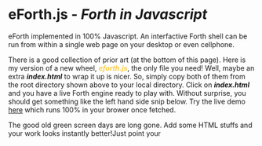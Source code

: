 # eForth.js - <em>Forth in Javascript</em>

eForth implemented in 100% Javascript. An interfactive Forth shell can be run from within a single web page on your desktop or even cellphone.

There is a good collection of prior art (at the bottom of this page). Here is my version of a new wheel, <em style='color:#fc4'>**eforth.js**</em>, the only file you need! Well, maybe an extra <em>**index.html**</em> to wrap it up is nicer. So, simply copy both of them from the root directory shown above to your local directory. Click on <em>**index.html**</em> and you have a live Forth engine ready to play with. Without surprise, you should get something like the left hand side snip below. Try the live demo [here](https://chochain.github.io/eForth.js/index.html) which runs 100% in your brower once fetched.

The good old green screen days are long gone. Add some HTML stuffs and your work looks instantly better!Just point your <script> tag to <em style='color:#fc4'>**eforth.js**</em> and you can create whatever presentation you fancy...  Check **src/eforth8.html**, my work in progress but is quite usable as a template. 
 <pre><img
   width='32%' src='https://chochain.github.io/eForth.js/docs/eforth8_snip_0.png'>.....<img
   width='48%' src='https://chochain.github.io/eForth.js/docs/eforth8_snip_1.png'></pre>

## Installation - <font size=-0.2>Simple as 1-2-3</font>.
1. From root directory shown above, download or cut-n-paste <em style='color:#fc4'>**eforth.js**</em> and <em style='color:#fc4'>**index.html**</em> to any of your local directory,
2. Find the <em style='color:#fc4'>**index.html**</em> we've just saved in your FileExplorer (Windows), iFile (Mac OS), or Files (Linux),
3. Open it with your favorite browser. It should bring on the eForth page like the left-hand snip shown above.

<b>It's that easy. Have fun!</b>

## Fancier UI - with CodeMirror, tooltips, ...
As shown in the right-hand side picture above
1. Clone this repository to your local directory,
2. In your FileExplore, find <em style='color:#fc4'>**src/eforth8.html**</em> below the root directory,
3. Click it, and there you have it. A nicer UI, and optionally, you can open browser's Web Developer Tools on the side to monitor console output. The editor shows up once you click the 'pencil icon' in the function bar atop. You can try this live demo [src/eforth8.html](https://chochain.github.io/eForth.js/src/eforth8.html)

  |icon|description|
  |---|---|
  |home|clear text|
  |file+|create new file in your local directory|
  |file|open a file|
  |file<-|save your updated file to your local directory|
  |boot|forget all words defined and clear text|
  |down arrow|execute selected/high-lighted section of Forth code|
  |run|execute entire file shown|

Note if you kick-off the **eforth8.html** page from a webserver (as described below), the embedded Forth in the page also can be executed.

## Javascript Modules
Should you plan to incorporate <em style='color:#fc4'>**eforth.js**</em> in a larger project, or maybe you care for modulization in fashion of the ES6's new feature i.e. ease of source code maintenance
* check the /modules directory for individual functional areas.
* <em>eforth_w_module.html</em> in the root is provided as an example to import modules
* note that, without a bundler (i.g. Webpack, Browsify, ...) to tie modules together, one will need a web server to push all the modules to your web-browser
* Python3 has a simple built-in http server that you can use. i.e.

From root directory starting your web server

    python3 -m http.server

On you browser, enter

    http://localhost:8000/eforth_w_module.html

## Performance
Javascript brings us the simplicity. Just point the web page to your *eforth.js* and that's it. Open the DevTool in your browser, you can trace, benchmark, even single-step the code.
But what about the performance compared to native C? Well, it's slow! Running at about 1/15 of the speed. For an interfactive Forth shell on the browser to play with or learn, I think it works OK. But if you want to see a WASM eForth that runs at about 1/2 of native CPU, check my <b>weForth</b> [here](https://github.com/chochain/weForth)

## Documentation
* The genesis and philosophy of eForth, [eForth and Zen](https://chochain.github.io/eforth/docs/eForthAndZen.pdf) by Dr. Ting
* Download [jeforth614.ppt](https://chochain.github.io/eForth.js/docs/jeforth614.ppt) or [jeforth614.doc](https://chochain.github.io/eForth.js/docs/jeforth614.doc) by Dr. Ting, 2021, or
* Read Dr. Ting's final work [ceforth_403.pdf](https://chochain.github.io/eforth/docs/ceforth_403.pdf)

## History - <font size=-0.2>The lineage</font>
* It started back in 2011 when **Cheahshen Yap** from Taiwan FIG sent the 100-line kernel, named **jeForth**, to **Dr. Chen-Hanson Ting**, the master of **eForth** family.
* **Sam Suan Chen**, took over the codebase (called project-k) and produced a graphic demo in SVFIG. The project took on its own path [here](https://github.com/hcchengithub/project-k) now.
* **Brad Nelson**, introduced a web front-end to Dr. Ting sourcing from his ESP32Forth project.
* It sat on the shelf for years until Dr. Ting restarted his interest in Jan. 2021, completed **jeforth614**, and presented in SVFIG in May *(see ref. below)
* In Aug. 2021, after working with Dr. Ting on his objectization of **ooeForth** (aka EForth.java) for a month, without knowing *jeforth614*'s existance, I took interest in the 10 year old *jeforth_301* and wiped it up to **jeforth400**. Presented to Dr. Ting on 2021/8/8 (Taiwanese Father's Day) just for a kick and a potential project path forward.
  > <img width="70%" src="https://chochain.github.io/eForth.js/docs/jeforth400_snip1.png">
* Dr. Ting did not like the flashy front-end at all. He striped the sidebar, dropped dependency to CodeMirror, and renamed it jeforth615.js. He, however, did include it in the published document **ceforth_403.doc*** and was kind enough to put me along side with him as the authors. *(see ref. below)
* After he merged html and js into one file [jeforth616.html](https://chochain.github.io/orig/jeforth616.html), Dr. Ting and I switched focus onto upgrading **ceForth** (C-based Forth) for Windows and ESP32 [here](https://github.com/eforth), and finally targeting an FPGA with Don and Demitri of [AI & Robotics project](https://www.facebook.com/groups/1304548976637542). He worked tirelessly even from his sickbed and did not ever stop. Not until he finally succumb to the illness 2022/5/30.
* After a few months of head-down cranking on [tensorForth](https://github.com/chochain/tensorForth), I felt that it's time to take a look at all the projects I've worked with Dr. Ting before my memory starting to fade. In Thanksgiving Day, after reviewing jeforth615, I've decided to call it **eForth.js** in memory of Dr. Ting.

Though I've never had the chance to meet him in person, the years of dedication and contribution he has to the Forth community is something I'll carry with me. As I told him once in the e-mail: "The name **eForth** will forever be associated with you, Dr. Ting".

### Dr. Ting's Original jeForth live demo
* [jeforth](https://github.com/yapcheahshen/jeforth) by Cheah Shen Yap and Sam Chen, 2012, [try jeforth_301 here](https://chochain.github.io/eForth.js/orig/index_301.html)
* [try jeforth616 in your browser](https://chochain.github.io/eForth.js/orig/jeforth616.html) by Dr. Ting, 2021

### Prior Art (on GitHub)
  Many others have the same idea as well, each with a little different implemenation. Proof of the saying in the Forth community, instead of seen one seen them all, here you see many of the ones!
* [jorth](https://github.com/ramunas/jorth) by Ramunas Forsberg Gutkovas, 2012 (small and clean)
* [FORTH-on-browser](https://github.com/nishio/FORTH-on-browser) by Nishio Hirokazu, 2012 (detailed with jQuery)
* [fjs](https://github.com/mark-hahn/fjs) by Mark Hahn, 2013 (scoped beyond Forth, more like Factor)
* [EasyForth](https://github.com/skilldrick/easyforth) by Nick Morgan, 2015, with instructions [try it here](https://skilldrick.github.io/easyforth)
* [jsforth](https://github.com/eatonphil/jsforth) by Phil Eaton, 2015 (short word list)
* [hjsorth](https://github.com/RauliL/hjsorth) by Rauli Laine, 2015 (formal and fully documented)
* [jsforth](https://github.com/rjose/jsforth) by Rino Jose, 2015 (C like, handles HTML) 
* [ForthHub/forth](https://github.com/ForthHub/forth) or [here](https://github.com/drom/forth) by Aliaksei Chapyzhenka, 2015
* [jsForth](https://github.com/paxl13/jsForth) by Xavier LaRue, 2016 (jonesForth and more)
* [jsForth](https://github.com/brendanator/jsForth) by Brendan Maginnis, 2016, [try it  here](https://brendanator.github.io/jsForth)
* [jsforth](https://github.com/Bushmills/jsforth) by Bushmills, 2019, [try it here](http://forthworks.com/temp/jsforth/jsforth80x25.html)
* [simpleForth](https://github.com/ajlopez/SimpleForth) by AJ Lopez, 2020 (inspired by fjs)
* [sforth](https://github.com/tptb/sforth) by Bernd Amend 2022 (Forth like script, compiled to JS)

Other Refs From Lars Brinkhoff's 2017 list
* https://github.com/marianoguerra/ricardo-forth, 2016 (WASM, based on Buzzard2)
* https://github.com/fatman2021/forthjs (a few lines)
* https://github.com/cmwt/forth-js (just started)
* https://github.com/connorberry/forth4js (4 functions)
* https://github.com/graham/fifth (a few functions)

